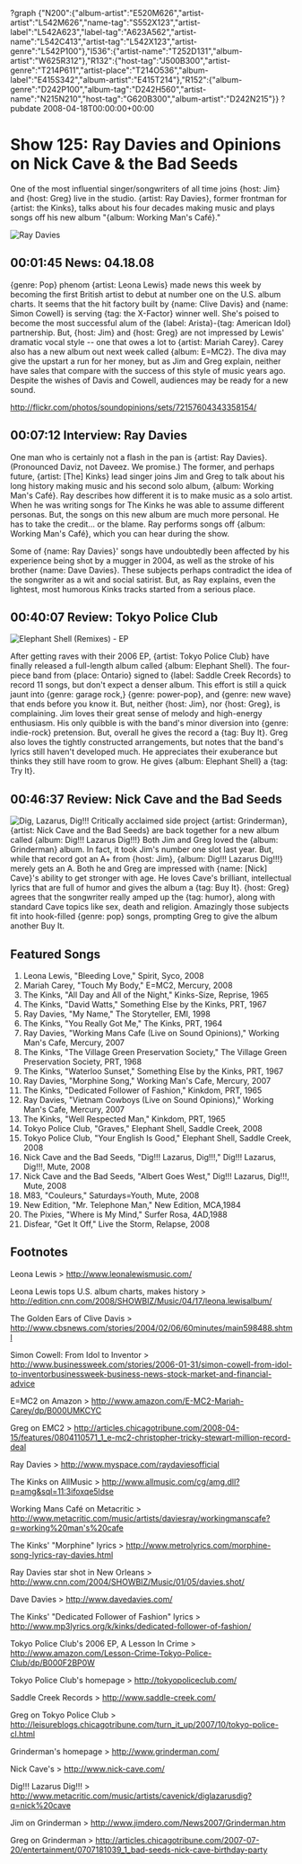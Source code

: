 ?graph {"N200":{"album-artist":"E520M626","artist-artist":"L542M626","name-tag":"S552X123","artist-label":"L542A623","label-tag":"A623A562","artist-name":"L542C413","artist-tag":"L542X123","artist-genre":"L542P100"},"I536":{"artist-name":"T252D131","album-artist":"W625R312"},"R132":{"host-tag":"J500B300","artist-genre":"T214P611","artist-place":"T214O536","album-label":"E415S342","album-artist":"E415T214"},"R152":{"album-genre":"D242P100","album-tag":"D242H560","artist-name":"N215N210","host-tag":"G620B300","album-artist":"D242N215"}}
?pubdate 2008-04-18T00:00:00+00:00

# Show 125: Ray Davies and Opinions on Nick Cave & the Bad Seeds
One of the most influential singer/songwriters of all time joins {host: Jim} and {host: Greg} live in the studio. {artist: Ray Davies}, former frontman for {artist: the Kinks}, talks about his four decades making music and plays songs off his new album "{album: Working Man's Café}."

![Ray Davies](http://static.soundopinions.org/images/2008/raydavies.jpg)

## 00:01:45 News: 04.18.08
{genre: Pop} phenom {artist: Leona Lewis} made news this week by becoming the first British artist to debut at number one on the U.S. album charts. It seems that the hit factory built by {name: Clive Davis} and {name: Simon Cowell} is serving {tag: the X-Factor} winner well. She's poised to become the most successful alum of the {label: Arista}-{tag: American Idol} partnership. But, {host: Jim} and {host: Greg} are not impressed by Lewis' dramatic vocal style -- one that owes a lot to {artist: Mariah Carey}. Carey also has a new album out next week called {album: E=MC2}. The diva may give the upstart a run for her money, but as Jim and Greg explain, neither have sales that compare with the success of this style of music years ago. Despite the wishes of Davis and Cowell, audiences may be ready for a new sound.

http://flickr.com/photos/soundopinions/sets/72157604343358154/

## 00:07:12 Interview: Ray Davies
One man who is certainly not a flash in the pan is {artist: Ray Davies}. (Pronounced Daviz, not Daveez. We promise.) The former, and perhaps future, {artist: [The] Kinks} lead singer joins Jim and Greg to talk about his long history making music and his second solo album, {album: Working Man's Café}. Ray describes how different it is to make music as a solo artist. When he was writing songs for The Kinks he was able to assume different personas. But, the songs on this new album are much more personal. He has to take the credit... or the blame. Ray performs songs off {album: Working Man's Café}, which you can hear during the show.

Some of {name: Ray Davies}' songs have undoubtedly been affected by his experience being shot by a mugger in 2004, as well as the stroke of his brother {name: Dave Davies}. These subjects perhaps contradict the idea of the songwriter as a wit and social satirist. But, as Ray explains, even the lightest, most humorous Kinks tracks started from a serious place.

## 00:40:07 Review: Tokyo Police Club
![Elephant Shell (Remixes) - EP](http://is3.mzstatic.com/image/thumb/Music/v4/c0/31/54/c0315409-b542-4377-63d4-56599ee7cd32/source/600x600bb.jpg "154606506/278936805")

After getting raves with their 2006 EP, {artist: Tokyo Police Club} have finally released a full-length album called {album: Elephant Shell}. The four-piece band from {place: Ontario} signed to {label: Saddle Creek Records} to record 11 songs, but don't expect a denser album. This effort is still a quick jaunt into {genre: garage rock,} {genre: power-pop}, and {genre: new wave} that ends before you know it. But, neither {host: Jim}, nor {host: Greg}, is complaining. Jim loves their great sense of melody and high-energy enthusiasm. His only quibble is with the band's minor diversion into {genre: indie-rock} pretension. But, overall he gives the record a {tag: Buy It}. Greg also loves the tightly constructed arrangements, but notes that the band's lyrics still haven't developed much. He appreciates their exuberance but thinks they still have room to grow. He gives {album: Elephant Shell} a {tag: Try It}.

## 00:46:37 Review: Nick Cave and the Bad Seeds
![Dig, Lazarus, Dig!!!](http://is5.mzstatic.com/image/thumb/Music62/v4/2b/bd/cb/2bbdcbd6-ef5d-1888-2c0f-37f7a5aa19b8/source/600x600bb.jpg "1698460/1151569600")
Critically acclaimed side project {artist: Grinderman}, {artist: Nick Cave and the Bad Seeds} are back together for a new album called {album: Dig!!! Lazarus Dig!!!} Both Jim and Greg loved the {album: Grinderman} album. In fact, it took Jim's number one slot last year. But, while that record got an A+ from {host: Jim}, {album: Dig!!! Lazarus Dig!!!} merely gets an A. Both he and Greg are impressed with {name: [Nick] Cave}'s ability to get stronger with age. He loves Cave's brilliant, intellectual lyrics that are full of humor and gives the album a {tag: Buy It}. {host: Greg} agrees that the songwriter really amped up the {tag: humor}, along with standard Cave topics like sex, death and religion. Amazingly those subjects fit into hook-filled {genre: pop} songs, prompting Greg to give the album another Buy It.

## Featured Songs
1. Leona Lewis, "Bleeding Love," Spirit, Syco, 2008
2. Mariah Carey, "Touch My Body," E=MC2, Mercury, 2008
3. The Kinks, "All Day and All of the Night," Kinks-Size, Reprise, 1965
4. The Kinks, "David Watts," Something Else by the Kinks, PRT, 1967
5. Ray Davies, "My Name," The Storyteller, EMI, 1998
6. The Kinks, "You Really Got Me," The Kinks, PRT, 1964
7. Ray Davies, "Working Mans Cafe (Live on Sound Opinions)," Working Man's Cafe, Mercury, 2007 
8. The Kinks, "The Village Green Preservation Society," The Village Green Preservation Society, PRT, 1968
9. The Kinks, "Waterloo Sunset," Something Else by the Kinks, PRT, 1967
10. Ray Davies, "Morphine Song," Working Man's Cafe, Mercury, 2007
11. The Kinks, "Dedicated Follower of Fashion," Kinkdom, PRT, 1965
12. Ray Davies, "Vietnam Cowboys (Live on Sound Opinions)," Working Man's Cafe, Mercury, 2007 
13. The Kinks, "Well Respected Man," Kinkdom, PRT, 1965
14. Tokyo Police Club, "Graves," Elephant Shell, Saddle Creek, 2008
15. Tokyo Police Club, "Your English Is Good," Elephant Shell, Saddle Creek, 2008
16. Nick Cave and the Bad Seeds, "Dig!!! Lazarus, Dig!!!," Dig!!! Lazarus, Dig!!!, Mute, 2008
17. Nick Cave and the Bad Seeds, "Albert Goes West," Dig!!! Lazarus, Dig!!!, Mute, 2008
18. M83, "Couleurs," Saturdays=Youth, Mute, 2008
19. New Edition, "Mr. Telephone Man," New Edition, MCA,1984
20. The Pixies, "Where is My Mind," Surfer Rosa, 4AD,1988
21. Disfear, "Get It Off," Live the Storm, Relapse, 2008

## Footnotes
Leona Lewis > http://www.leonalewismusic.com/

Leona Lewis tops U.S. album charts, makes history > http://edition.cnn.com/2008/SHOWBIZ/Music/04/17/leona.lewisalbum/

The Golden Ears of Clive Davis > http://www.cbsnews.com/stories/2004/02/06/60minutes/main598488.shtml

Simon Cowell: From Idol to Inventor > http://www.businessweek.com/stories/2006-01-31/simon-cowell-from-idol-to-inventorbusinessweek-business-news-stock-market-and-financial-advice

E=MC2 on Amazon > http://www.amazon.com/E-MC2-Mariah-Carey/dp/B000UMKCYC

Greg on EMC2 > http://articles.chicagotribune.com/2008-04-15/features/0804110571_1_e-mc2-christopher-tricky-stewart-million-record-deal

Ray Davies > http://www.myspace.com/raydaviesofficial

The Kinks on AllMusic > http://www.allmusic.com/cg/amg.dll?p=amg&sql=11:3ifoxqe5ldse

Working Mans Café on Metacritic > http://www.metacritic.com/music/artists/daviesray/workingmanscafe?q=working%20man's%20cafe

The Kinks' "Morphine" lyrics > http://www.metrolyrics.com/morphine-song-lyrics-ray-davies.html

Ray Davies star shot in New Orleans > http://www.cnn.com/2004/SHOWBIZ/Music/01/05/davies.shot/

Dave Davies > http://www.davedavies.com/

The Kinks' "Dedicated Follower of Fashion" lyrics > http://www.mp3lyrics.org/k/kinks/dedicated-follower-of-fashion/

Tokyo Police Club's 2006 EP, A Lesson In Crime > http://www.amazon.com/Lesson-Crime-Tokyo-Police-Club/dp/B000F2BP0W

Tokyo Police Club's homepage > http://tokyopoliceclub.com/

Saddle Creek Records > http://www.saddle-creek.com/

Greg on Tokyo Police Club > http://leisureblogs.chicagotribune.com/turn_it_up/2007/10/tokyo-police-cl.html

Grinderman's homepage > http://www.grinderman.com/

Nick Cave's > http://www.nick-cave.com/

Dig!!! Lazarus Dig!!! > http://www.metacritic.com/music/artists/cavenick/diglazarusdig?q=nick%20cave

Jim on Grinderman > http://www.jimdero.com/News2007/Grinderman.htm

Greg on Grinderman > http://articles.chicagotribune.com/2007-07-20/entertainment/0707181039_1_bad-seeds-nick-cave-birthday-party